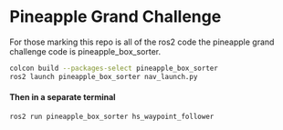 # Pineapple Grand Challenge
For those marking this repo is all of the ros2 code the pineapple grand challenge code is pineapple_box_sorter.
```bash
colcon build --packages-select pineapple_box_sorter
ros2 launch pineapple_box_sorter nav_launch.py
```
#### Then in a separate terminal
```bash
ros2 run pineapple_box_sorter hs_waypoint_follower
```
